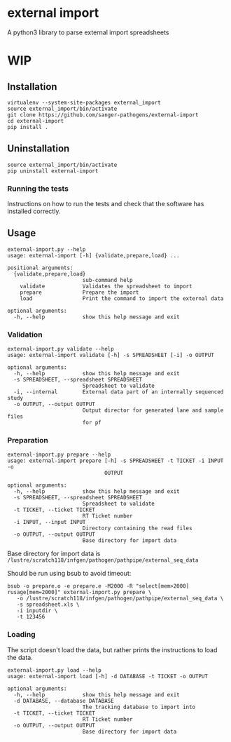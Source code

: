 # external import
A python3 library to parse external import spreadsheets
<!--
[![Build Status](https://travis-ci.org/sanger-pathogens/external-import.svg?branch=master)](https://travis-ci.org/sanger-pathogens/external-import)   
[![License: GPL v3](https://img.shields.io/badge/License-GPL%20v3-brightgreen.svg)](https://github.com/sanger-pathogens/external-import/blob/master/LICENSE)   
[![status](https://img.shields.io/badge/MGEN-10.1099%2Fmgen.0.000056-brightgreen.svg)](http://mgen.microbiologyresearch.org/content/journal/mgen/10.1099/mgen.0.000186)   
[![status](https://img.shields.io/badge/Bioinformatics-10.1093-brightgreen.svg)](https://doi.org/10.1093/bioinformatics/btw022)  
[![status](https://img.shields.io/badge/GenomeBiology-10.1186-brightgreen.svg)](https://genomebiology.biomedcentral.com/articles/10.1186/s13059-015-0849-0)   
[![install with bioconda](https://img.shields.io/badge/install%20with-bioconda-brightgreen.svg)](http://bioconda.github.io/recipes/seroba/README.html)  
[![Container ready](https://img.shields.io/badge/container-ready-brightgreen.svg)](https://quay.io/repository/biocontainers/seroba)  
[![Docker Build Status](https://img.shields.io/docker/build/sangerpathogens/seroba.svg)](https://hub.docker.com/r/sangerpathogens/seroba)  
[![Docker Pulls](https://img.shields.io/docker/pulls/sangerpathogens/seroba.svg)](https://hub.docker.com/r/sangerpathogens/seroba)  
[![codecov](https://codecov.io/gh/sanger-pathogens/external-import/branch/master/graph/badge.svg)](https://codecov.io/gh/sanger-pathogens/external-import) 
-->
# WIP
<!--
## Contents (edit as fit)
  * [Introduction](#introduction)
  * [Installation](#installation)
    * [Required dependencies](#required-dependencies)
    * [Optional dependencies](#optional-dependencies)
    * [Linux specific instructions (Debian, Ubuntu, RedHat etc\.)](#linux-specific-instructions-debian-ubuntu-redhat-etc)
    * [Mac OS](#mac-os)
    * [Bioconda](#bioconda)
    * [Homebrew/Linuxbrew](#homebrewlinuxbrew)
    * [Docker](#docker)
    * [Virtual Machine](#virtual-machine)
    * [Galaxy](#galaxy)
    * [From Source](#from-source)
    * [Running the tests](#running-the-tests)
  * [Usage](#usage)
  * [License](#license)
  * [Feedback/Issues](#feedbackissues)
  * [Citation](#citation)
  * [Further Information](#further-information)

## Introduction
Provide a more in-depth overview and description of the software. A single paragraph should be sufficient.
-->
## Installation
```
virtualenv --system-site-packages external_import
source external_import/bin/activate
git clone https://github.com/sanger-pathogens/external-import
cd external-import
pip install .
```


## Uninstallation
```
source external_import/bin/activate
pip uninstall external-import
```

### Running the tests
Instructions on how to run the tests and check that the software has installed correctly.

## Usage
```
external-import.py --help
usage: external-import [-h] {validate,prepare,load} ...

positional arguments:
  {validate,prepare,load}
                        sub-command help
    validate            Validates the spreadsheet to import
    prepare             Prepare the import
    load                Print the command to import the external data

optional arguments:
  -h, --help            show this help message and exit
```

### Validation
```
external-import.py validate --help
usage: external-import validate [-h] -s SPREADSHEET [-i] -o OUTPUT

optional arguments:
  -h, --help            show this help message and exit
  -s SPREADSHEET, --spreadsheet SPREADSHEET
                        Spreadsheet to validate
  -i, --internal        External data part of an internally sequenced study
  -o OUTPUT, --output OUTPUT
                        Output director for generated lane and sample files
                        for pf
```

### Preparation
```
external-import.py prepare --help
usage: external-import prepare [-h] -s SPREADSHEET -t TICKET -i INPUT -o
                               OUTPUT

optional arguments:
  -h, --help            show this help message and exit
  -s SPREADSHEET, --spreadsheet SPREADSHEET
                        Spreadsheet to validate
  -t TICKET, --ticket TICKET
                        RT Ticket number
  -i INPUT, --input INPUT
                        Directory containing the read files
  -o OUTPUT, --output OUTPUT
                        Base directory for import data
```
Base directory for import data is ```/lustre/scratch118/infgen/pathogen/pathpipe/external_seq_data```

Should be run using bsub to avoid timeout:
```
bsub -o prepare.o -e prepare.e -M2000 -R "select[mem>2000] rusage[mem=2000]" external-import.py prepare \
   -o /lustre/scratch118/infgen/pathogen/pathpipe/external_seq_data \
   -s spreadsheet.xls \
   -i inputdir \
   -t 123456 
```

### Loading
The script doesn't load the data, but rather prints the instructions to load the data.
```
external-import.py load --help
usage: external-import load [-h] -d DATABASE -t TICKET -o OUTPUT

optional arguments:
  -h, --help            show this help message and exit
  -d DATABASE, --database DATABASE
                        The tracking database to import into
  -t TICKET, --ticket TICKET
                        RT Ticket number
  -o OUTPUT, --output OUTPUT
                        Base directory for import data
```
<!--
## License
<software name> is free software, licensed under [<license>](link_to_license_file_on_github).

## Feedback/Issues
Please report any issues to the [issues page](link_to_github_issues_page) or email path-help@sanger.ac.uk <or appropriate tool email list e.g. iva@sanger.ac.uk>.

## Citation
If you use this software please cite:
<Insert citation (journal publication, bioarxiv, JOSS or github repo)>

Also include any additional references that should be cited.

## Further Information (optional)
For more information on this software see:
* [Software Web page](link_to_web_page)
* [Jupyter notebook tutorial](https://github.com/sanger-pathogens/pathogen-informatics-training)
-->
